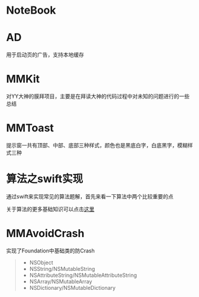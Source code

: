# NoteBook


# AD

用于启动页的广告，支持本地缓存

# MMKit

对YY大神的膜拜项目，主要是在拜读大神的代码过程中对未知的问题进行的一些总结

# MMToast

提示窗一共有顶部、中部、底部三种样式，颜色也是黑底白字，白底黑字，模糊样式三种

# 算法之swift实现

通过swift来实现常见的算法题解，首先来看一下算法中两个比较重要的点

关于算法的更多基础知识可以点击[这里]()

# MMAvoidCrash

实现了Foundation中基础类的防Crash

> + NSObject
> + NSString/NSMutableString
> + NSAttributeString/NSMutableAttributeString
> + NSArray/NSMutableArray
> + NSDictionary/NSMutableDictionary


